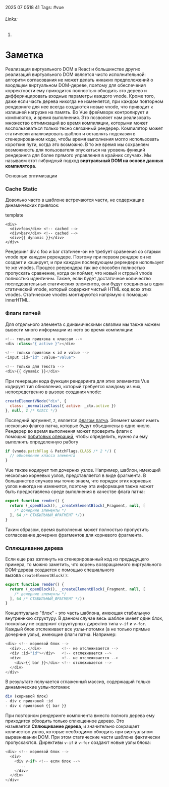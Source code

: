 2025 07 0518 41
Tags: #vue 
###### Links: 
1) 
# Заметка
Реализация виртуального DOM в React и большинстве других реализаций виртуального DOM является чисто исполнительной: алгоритм согласования не может делать никаких предположений о входящем виртуальном DOM-дереве, поэтому для обеспечения корректности ему приходится полностью обходить это дерево и дифферинцировать входные параметры каждого vnode. Кроме того, даже если часть дерева никогда не изменяется, при каждом повторном рендеринге для нее всегда создаются новые vnode, что приводит к излишней нагрузке на память.
Во Vue фреймворк контролирует и компилятор, и время выполнения. Это позволяет нам реализовать множество оптимизаций во время компиляции, которыми может воспользоваться только тесно связанный рендерер. Компилятор может статически анализировать шаблон и оставлять подсказки в сгенерированном коде, чтобы время выполнения могло использовать короткие пути, когда это возможно. В то же время мы сохраняем возможность для пользователя опускаться на уровень функций рендеринга для более прямого управления в крайних случаях. Мы называем этот гибридный подход **виртуальный DOM на основе данных компилятора**.

Основные оптимизации
### Cache Static[​](https://ru.vuejs.org/guide/extras/rendering-mechanism.html#cache-static)

Довольно часто в шаблоне встречаются части, не содержащие динамических привязок:

template

```
<div>
  <div>foo</div> <!-- cached -->
  <div>bar</div> <!-- cached -->
  <div>{{ dynamic }}</div>
</div>
```
Рендеринг div с foo и bar статичен-он не требует сравнения со старым vnode при каждом ререндере. Поэтому при первом рендере он их создает и кэширует, и при каждом последующем ререндере использует те же vnodes. Процесс реерендера так же способен полностью пропускать сравнение, когда он поймет, что новый и стррый vnode полностью идентичны.
Также, если будет достаточное количество последовательных статических элементов, они будут соединены в один статический vnode, который содержит чистый HTML код всех этих vnodes. Статические vnodes монтируются напрямую с помощью innerHTML.
### Флаги патчей[​](https://ru.vuejs.org/guide/extras/rendering-mechanism.html#patch-flags)

Для отдельного элемента с динамическими связями мы также можем вывести много информации из него во время компиляции:
```js
<!-- только привязка к классам -->
<div :class="{ active }"></div>

<!-- только привязки к id и value -->
<input :id="id" :value="value">

<!-- только для текста -->
<div>{{ dynamic }}</div>
```
При генерации кода функции рендеринга для этих элементов Vue кодирует тип обновления, который требуется каждому из них, непосредственно в вызове создания vnode:
```js
createElementVNode("div", {
  class: _normalizeClass({ active: _ctx.active })
}, null, 2 /* КЛАСС */)
```
Последний аргумент, `2`, является [флагом патча](https://github.com/vuejs/core/blob/main/packages/shared/src/patchFlags.ts). Элемент может иметь несколько флагов патча, которые будут объединены в одно число. Рендерер во время выполнения может проверить флаги с помощью [побитовых операций](https://en.wikipedia.org/wiki/Bitwise_operation), чтобы определить, нужно ли ему выполнять определенную работу
```js
if (vnode.patchFlag & PatchFlags.CLASS /* 2 */) {
  // обновление класса элемента
}
```
Vue также кодирует тип дочерних узлов. Например, шаблон, имеющий несколько корневых узлов, представляется в виде фрагмента. В большинстве случаев мы точно знаем, что порядок этих корневых узлов никогда не изменится, поэтому эта информация также может быть предоставлена среде выполнения в качестве флага патча:
```js
export function render() {
  return (_openBlock(), _createElementBlock(_Fragment, null, [
    /* дочерние элементы */
  ], 64 /* СТАБИЛЬНЫЙ_ФРАГМЕНТ */))
}
```
Таким образом, время выполнения может полностью пропустить согласование дочерних фрагментов для корневого фрагмента.
### Сплющивание дерева
Если еще раз взглянуть на сгенерированный код из предыдущего примера, то можно заметить, что корень возвращаемого виртуального DOM-дерева создается с помощью специального вызова `createElementBlock()`:
```js
export function render() {
  return (_openBlock(), _createElementBlock(_Fragment, null, [
    /* дочерние элементы */
  ], 64 /* СТАБИЛЬНЫЙ_ФРАГМЕНТ */))
}
```
Концептуально "блок" - это часть шаблона, имеющая стабильную внутреннюю структуру. В данном случае весь шаблон имеет один блок, поскольку не содержит структурных директив типа `v-if` и `v-for`.
Каждый блок отслеживает все узлы-потомки (а не только прямые дочерние узлы), имеющие флаги патча. Например:
```js
<div> <!-- корневой блок -->
  <div>...</div>         <!-- не отслеживается -->
  <div :id="id"></div>   <!-- отслеживается -->
  <div>                  <!-- не отслеживается -->
    <div>{{ bar }}</div> <!-- отслеживается -->
  </div>
</div>
```
В результате получается сглаженный массив, содержащий только динамические узлы-потомки:
```js
div (корневой блок)
- div с привязкой :id
- div с привязкой {{ bar }}
```
При повторном рендеринге компонента вместо полного дерева ему приходится обходить только сплющенное дерево. Это называется **Сплющивание дерева**, и значительно сокращает количество узлов, которые необходимо обходить при виртуальном выравнивании DOM. При этом статические части шаблона фактически пропускаются.
Директивы `v-if` и `v-for` создают новые узлы блока:
```js
<div> <!-- корневой блок -->
  <div>
    <div v-if> <!-- если блок -->
      ...
    </div>
  </div>
</div>
```